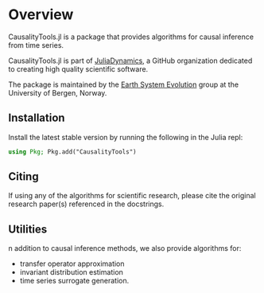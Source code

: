 # Overview

CausalityTools.jl is a package that provides algorithms for causal inference from time series.

CausalityTools.jl is part of [JuliaDynamics](https://juliadynamics.github.io/JuliaDynamics/), a GitHub organization dedicated to creating high quality scientific software.

The package is maintained by the [Earth System Evolution](https://www.earthsystemevolution.com/) group at the 
University of Bergen, Norway.

## Installation 

Install the latest stable version by running the following in the Julia repl:

```julia
using Pkg; Pkg.add("CausalityTools")
```

## Citing

If using any of the algorithms for scientific research, please cite the original research paper(s) referenced in the docstrings. 


## Utilities 

n addition to causal inference methods, we also provide algorithms for:

- transfer operator approximation 
- invariant distribution estimation
- time series surrogate generation.